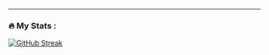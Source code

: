 ---

### :fire: My Stats :

[![GitHub Streak](https://streak-stats.demolab.com?user=SamuelJayDavies&theme=dark)](https://git.io/streak-stats)

<!--
**SamuelJayDavies/SamuelJayDavies** is a ✨ _special_ ✨ repository because its `README.md` (this file) appears on your GitHub profile.

Here are some ideas to get you started:

- 🔭 I’m currently working on ...
- 🌱 I’m currently learning ...
- 👯 I’m looking to collaborate on ...
- 🤔 I’m looking for help with ...
- 💬 Ask me about ...
- 📫 How to reach me: ...
- 😄 Pronouns: ...
- ⚡ Fun fact: ...
-->
